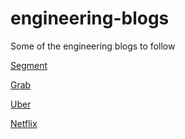 # engineering-blogs

Some of the engineering blogs to follow

[Segment](https://segment.com/blog/goodbye-microservices/)

[Grab](https://engineering.grab.com/)

[Uber](https://eng.uber.com/)

[Netflix](https://medium.com/netflix-techblog)




